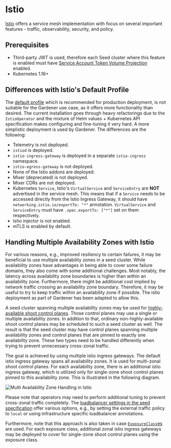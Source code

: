 # Istio

[Istio](https://istio.io) offers a service mesh implementation with focus on several important features - traffic, observability, security, and policy.

## Prerequisites

- Third-party JWT is used, therefore each Seed cluster where this feature is enabled must have [Service Account Token Volume Projection](https://kubernetes.io/docs/tasks/configure-pod-container/configure-service-account/#service-account-token-volume-projection) enabled.
- Kubernetes 1.16+

## Differences with Istio's Default Profile

The [default profile](https://istio.io/docs/setup/additional-setup/config-profiles/) which is recommended for production deployment, is not suitable for the Gardener use case, as it offers more functionality than desired. The current installation goes through heavy refactorings due to the `IstioOperator` and the mixture of Helm values + Kubernetes API specification makes configuring and fine-tuning it very hard. A more simplistic deployment is used by Gardener. The differences are the following:

- Telemetry is not deployed.
- `istiod` is deployed.
- `istio-ingress-gateway` is deployed in a separate `istio-ingress` namespace.
- `istio-egress-gateway` is not deployed.
- None of the Istio addons are deployed.
- Mixer (deprecated) is not deployed.
- Mixer CDRs are not deployed.
- Kubernetes `Service`, Istio's `VirtualService` and `ServiceEntry` are **NOT** advertised in the service mesh. This means that if a `Service` needs to be accessed directly from the Istio Ingress Gateway, it should have `networking.istio.io/exportTo: "*"` annotation. `VirtualService` and `ServiceEntry` must have `.spec.exportTo: ["*"]` set on them respectively.
- Istio injector is not enabled.
- mTLS is enabled by default.

## Handling Multiple Availability Zones with Istio

For various reasons, e.g., improved resiliency to certain failures, it may be beneficial to use multiple availability zones in a seed cluster. While availability zones have advantages in being able to cover some failure domains, they also come with some additional challenges. Most notably, the latency across availability zone boundaries is higher than within an availability zone. Furthermore, there might be additional cost implied by network traffic crossing an availability zone boundary. Therefore, it may be useful to try to keep traffic within an availability zone if possible. The istio deployment as part of Gardener has been adapted to allow this.

A seed cluster spanning multiple availability zones may be used for [highly-available shoot control planes](../usage/high-avaliability/shoot_high_availability.md). Those control planes may use a single or multiple availability zones. In addition to that, ordinary non-highly-available shoot control planes may be scheduled to such a seed cluster as well. The result is that the seed cluster may have control planes spanning multiple availability zones and control planes that are pinned to exactly one availability zone. These two types need to be handled differently when trying to prevent unnecessary cross-zonal traffic.

The goal is achieved by using multiple istio ingress gateways. The default istio ingress gateway spans all availability zones. It is used for multi-zonal shoot control planes. For each availability zone, there is an additional istio ingress gateway, which is utilized only for single-zone shoot control planes pinned to this availability zone. This is illustrated in the following diagram.

![Multi Availability Zone Handling in Istio](./images/multi-zonal-istio.png)

Please note that operators may need to perform additional tuning to prevent cross-zonal traffic completely. The [loadbalancer settings in the seed specification](./seed_settings.md#load-balancer-services) offer various options, e.g., by setting the external traffic policy to `local` or using infrastructure specific loadbalancer annotations.

Furthermore, note that this approach is also taken in case [`ExposureClass`es](../usage/networking/exposureclasses.md) are used. For each exposure class, additional zonal istio ingress gateways may be deployed to cover for single-zone shoot control planes using the exposure class.
